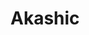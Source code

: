 # Akashic

<a href="https://git-lfs.github.com/?utm_source=github_site&utm_medium=billing_settings_link&utm_campaign=gitlfs">

